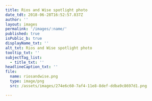 ```yaml
---
title: Rios and Wise spotlight photo
date_tdt: 2018-06-28T16:52:57.837Z
author: ''
layout: images
permalink: '/images/:name/'
published: true
isPublic_b: true
displayName_txt: ''
alt_txt: Rios and Wise spotlight photo
tooltip_txt: ''
subjectTag_list:
  - title_txt: ''
headlineCaption_txt: ''
file:
  name: riosandwise.png
  type: image/png
  src: /assets/images/274e6c60-7af4-11e8-8def-ddba9c8697d1.png

---
```


